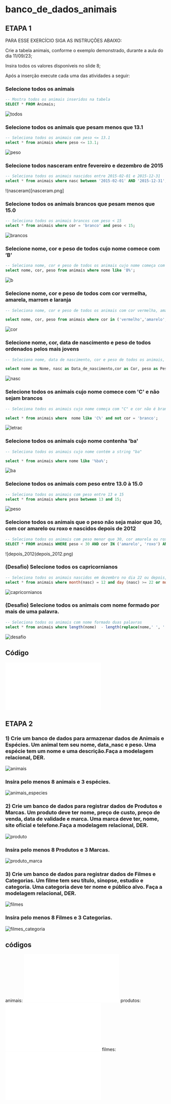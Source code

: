 # banco_de_dados_animais

## ETAPA 1

PARA ESSE EXERCÍCIO SIGA AS INSTRUÇÕES ABAIXO:

Crie a tabela animais, conforme o exemplo demonstrado, durante a aula do dia 11/09/23;

Insira todos os valores disponíveis no slide 8;

Após a inserção execute cada uma das atividades a seguir:

### Selecione todos os animais
```sql
-- Mostra todos os animais inseridos na tabela
SELECT * FROM Animais;
```
![todos](animais_tabela.png)

### Selecione todos os animais que pesam menos que 13.1
```sql
-- Seleciona todos os animais com peso <= 13.1
select * from animais where peso <= 13.1;
```
![peso](menos_que_13.png)

### Selecione todos nasceram entre fevereiro e dezembro de 2015
```sql
-- Seleciona todos os animais nascidos entre 2015-02-01 e 2015-12-31
select * from animais where nasc between '2015-02-01' AND '2015-12-31';
```
!(nasceram)[nasceram.png]
### Selecione todos os animais brancos que pesam menos que 15.0
```sql
-- Seleciona todos os animais brancos com peso < 15
select * from animais where cor = 'branco' and peso < 15;
```
![brancos](brancos.png)
### Selecione nome, cor e peso de todos cujo nome comece com ’B’
```sql
-- Seleciona nome, cor e peso de todos os animais cujo nome começa com "B"
select nome, cor, peso from animais where nome like 'B%';
```
![b](letra_b.png)
### Selecione nome, cor e peso de todos com cor vermelha, amarela, marrom e laranja
```sql
-- Seleciona nome, cor e peso de todos os animais com cor vermelha, amarela, marrom ou laranja

select nome, cor, peso from animais where cor in ('vermelho','amarelo','marrom','laranja');
```
![cor](cor.png)
### Selecione nome, cor, data de nascimento e peso de todos ordenados pelos mais jovens
```sql
-- Seleciona nome, data de nascimento, cor e peso de todos os animais, ordenados pela data de nascimento decrescente

select nome as Nome, nasc as Data_de_nascimento,cor as Cor, peso as Peso from animais order by nasc desc;
```
![nasc](nasc.png)
### Selecione todos os animais cujo nome comece com 'C' e não sejam brancos
```sql
-- Seleciona todos os animais cujo nome começa com "C" e cor não é branco

select * from animais where  nome like 'C%' and not cor = 'branco';
```
![letrac](letrac.png)
### Selecione todos os animais cujo nome contenha 'ba'
```sql
-- Seleciona todos os animais cujo nome contém a string "ba"

select * from animais where nome like '%ba%';
```
![ba](ba.png)
### Selecione todos os animais com peso entre 13.0 à 15.0
```sql
-- Seleciona todos os animais com peso entre 13 e 15
select * from animais where peso between 13 and 15;

```
![peso](peso.png)
### Selecione todos os animais que o peso não seja maior que 30, com cor amarelo ou roxo e nascidos depois de 2012
```sql
-- Seleciona todos os animais com peso menor que 30, cor amarela ou roxa, e nascidos no ano de 2012
SELECT * FROM animais WHERE peso < 30 AND cor IN ('amarelo', 'roxo') AND YEAR(nasc) = 2012;
```
![depois_2012(depois_2012.png)
### (Desafio) Selecione todos os capricornianos
```sql
-- Seleciona todos os animais nascidos em dezembro no dia 22 ou depois, ou nascidos em janeiro no dia 19 ou antes - Capricornianos
select * from animais where month(nasc) = 12 and day (nasc) >= 22 or month(nasc) = 1 and day(nasc) <= 19;
```
![capricornianos](capricornianos.png)
### (Desafio) Selecione todos os animais com nome formado por mais de uma palavra.
```sql
-- Seleciona todos os animais com nome formado duas palavras
select * from animais where length(nome)  - length(replace(nome,' ', '')) >=1;
```
![desafio](desafio.png)

## Código
![codigo](animais_etapa1.sql)

## ETAPA 2

### 1) Crie um banco de dados para armazenar dados de Animais e Espécies. Um animal tem seu nome, data_nasc e peso. Uma espécie tem um nome e uma descrição.Faça a modelagem relacional, DER.

![animais](animais.png)
### Insira pelo menos 8 animais e 3 espécies.
![animais_especies](animais_especies.png)
### 2) Crie um banco de dados para registrar dados de Produtos e Marcas. Um produto deve ter nome, preço de custo, preço de venda, data de validade e marca. Uma marca deve ter, nome, site oficial e telefone.Faça a modelagem relacional, DER.
![produto](produto.png)
### Insira pelo menos 8 Produtos e 3 Marcas.
![produto_marca](produto_marca.png)
### 3) Crie um banco de dados para registrar dados de Filmes e Categorias. Um filme tem seu título, sinopse, estudio e categoria. Uma categoria deve ter nome e público alvo. Faça a modelagem relacional, DER.
![filmes](filmes.png)
### Insira pelo menos 8 Filmes e 3 Categorias.
![filmes_categoria](filmes_categoria.png)

## códigos

animais:  ![animais_especies](animais_etapa2.sql)
produtos: ![produtos_marcas](produto_2.sql)
filmes:   ![filmes_categorias](filmes.sql)

